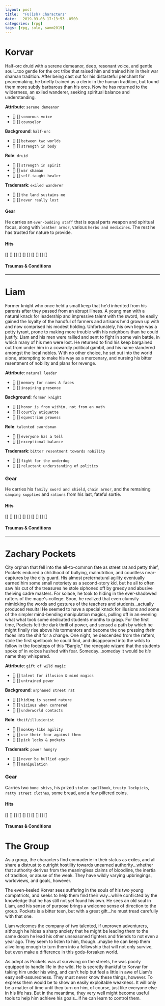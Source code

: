 ```yaml
---
layout: post
title:  "FU(ish) Characters"
date:   2019-03-03 17:13:53 -0500
categories: [rpg]
tags: [rpg, solo, samm2019]
---
```


# Korvar

Half-orc druid with a serene demeanor, deep, resonant voice, and gentle soul...too gentle for the orc tribe that raised him and trained him in their war shaman tradition. After being cast out for his distasteful penchant for peacemaking, he briefly trained as a cleric in the human tradition, but found them more subtly barbarous than his orcs. Now he has returned to the wilderness, an exiled wanderer, seeking spiritual balance and understanding.


**Attribute**: `serene demeanor`
 - [] [] `sonorous voice`
 - [] [] `counselor`

**Background**: `half-orc`
 - [] [] `between two worlds`
 - [] [] `strength in body`
  
**Role**: `druid`
 - [] [] `strength in spirit`
 - [] [] `war shaman`
 - [] [] `self-taught healer`
  
**Trademark**: `exiled wanderer`
 - [] [] `the land sustains me`
 - [] [] `never really lost`

#### Gear

He carries an `ever-budding staff` that is equal parts weapon and spiritual focus, along with `leather armor`, various `herbs and medicines`. The rest he has trusted for nature to provide.

#### Hits

[] [] [] [] [] [] [] [] [] []

#### Traumas & Conditions

___

# Liam

Former knight who once held a small keep that he'd inherited from his parents after they passed from an abrupt illness. A young man with a natural knack for leadership and impressive talent with the sword, he easily gained the loyalty of the handful of farmers and artisans he'd grown up with and now comprised his modest holding. Unfortunately, his own liege was a petty tyrant, prone to making more trouble with his neighbors than he could justify. Liam and his men were rallied and sent to fight in some vain battle, in which many of his men were lost. He returned to find his keep bargained out from under him in a cowardly political gambit, and his name slandered amongst the local nobles. With no other choice, he set out into the world alone, attempting to make his way as a mercenary, and nursing his bitter resentment of nobility and plans for revenge.

**Attribute**: `natural leader`
 - [] [] `memory for names & faces`
 - [] [] `inspiring presence`

**Background**: `former knight`
 - [] [] `honor is from within, not from an oath`
 - [] [] `courtly etiquette`
 - [] [] `equestrian prowess`
  
**Role**: `talented swordsman`
 - [] [] `everyone has a tell`
 - [] [] `exceptional balance`
  
**Trademark**: `bitter resentment towards nobility`
 - [] [] `fight for the underdog`
 - [] [] `reluctant understanding of politics`

### Gear

He carries his `family sword and shield`, `chain armor`, and the remaining `camping supplies` and `rations` from his last, fateful sortie. 

#### Hits

[] [] [] [] [] [] [] [] [] []

#### Traumas & Conditions

___

# Zachary Pockets

City orphan that fell into the all-to-common fate as street rat and petty thief, Pockets endured a childhood of bullying, malnutrition, and countless near-captures by the city guard. His almost preternatural agility eventually earned him some small notoriety as a second-story kid, but he all to often saw his cut of the treasures he stole siphoned off by greedy and abusive theiving cadre masters. For solace, he took to hiding in the ever-shadowed rafters of the mage's college. Soon, he realized that even clumsily mimicking the words and gestures of the teachers and students...actually produced results! He seemed to have a special knack for illusions and some of the simpler mind-bending manipulation magics, pulling off in an evening what what took some dedicated students months to grasp. For the first time, Pockets felt the dark thrill of power, and sensed a path by which he might finally rise above his tormentors and become the one pressing _their_ faces into the shit for a change. One night, he descended from the rafters, stole the first spellbook he could find, and disappeared into the wilds to follow in the footsteps of this "Bargle," the renegate wizard that the students spoke of in voices hushed with fear. Someday...someday it would be _his_ name they whispered.

**Attribute**: `gift of wild magic`
 - [] [] `talent for illusion & mind magics`
 - [] [] `untrained power`

**Background**: `orphaned street rat`
 - [] [] `hiding is second nature`
 - [] [] `vicious when cornered`
 - [] [] `underworld contacts`
  
**Role**: `theif/illusionist`
 - [] [] `monkey-like agility`
 - [] [] `use their fear against them`
 - [] [] `pick locks & pockets`
  
**Trademark**: `power hungry`
 - [] [] `never be bullied again`
 - [] [] `manipulation`

### Gear

Carries two `bone shivs`, his prized `stolen spellbook`, `trusty lockpicks`, `ratty street clothes`, some bread, and a few pilfered coins.

#### Hits

[] [] [] [] [] [] [] [] [] []

#### Traumas & Conditions

# The Group

As a group, the characters find comraderie in their status as exiles, and all share a distrust to outright hostility towards unearned authority...whether that authority derives from the meaningless claims of bloodline, the inertia of tradition, or abuse of the weak. They have wildly varying upbringings, worldviews, and goals, however.

The even-keeled Korvar sees suffering in the souls of his two young compatriots, and seeks to help them find their way...while conflicted by the knowledge that he has still not yet found his own. He sees an old soul in Liam, and his sense of purpose brings a welcome sense of direction to the group. Pockets is a bitter teen, but with a great gift...he must tread carefully with that one.

Liam welcomes the company of two talented, if unproven adventurers, although he hides a sharp anxiety that he might be leading them to the same doom he lead his other unseasoned fighters and friends to not even a year ago. They seem to listen to him, though...maybe he can keep them alive long enough to turn them into a fellowship that will not only survive, but even make a difference in this gods-forsaken world.

As adept as Pockets was at surviving on the streets, he was poorly equipped to handle life in the wild. He is secretly thankful to Korvar for taking him under his wing, and can't help but feel a little in awe of Liam's easy self-assuredness. They must never know these things, however. To express them would be to show an easily exploitable weakness. It will only be a matter of time until they turn on him, of course, just like everyone else in his life has. But in the meantime, they very well might become useful tools to help him achieve his goals...if he can learn to control them.